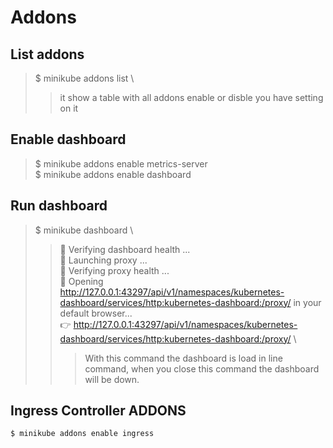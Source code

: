 # Addons

## List addons

> $ minikube addons list \
>> it show a table with all addons enable or disble you have setting on it

## Enable dashboard

> $ minikube addons enable metrics-server \
> $ minikube addons enable dashboard

## Run dashboard

> $ minikube dashboard \
>> 🤔  Verifying dashboard health ... \
>> 🚀  Launching proxy ... \
>> 🤔  Verifying proxy health ... \
>> 🎉  Opening http://127.0.0.1:43297/api/v1/namespaces/kubernetes-dashboard/services/http:kubernetes-dashboard:/proxy/ in your default browser... \
>> 👉  http://127.0.0.1:43297/api/v1/namespaces/kubernetes-dashboard/services/http:kubernetes-dashboard:/proxy/ \
>>> With this command the dashboard is load in line command, when you close this command the dashboard will be down.

## Ingress Controller ADDONS

```
$ minikube addons enable ingress 
```

